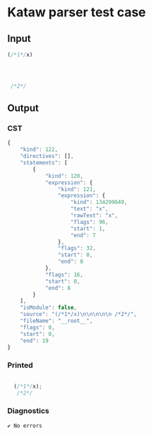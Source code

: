 # Kataw parser test case

## Input

`````js
(/*1*/x)




 /*2*/
`````

## Output

### CST

```javascript
{
    "kind": 122,
    "directives": [],
    "statements": [
        {
            "kind": 120,
            "expression": {
                "kind": 121,
                "expression": {
                    "kind": 134299649,
                    "text": "x",
                    "rawText": "x",
                    "flags": 96,
                    "start": 1,
                    "end": 7
                },
                "flags": 32,
                "start": 0,
                "end": 8
            },
            "flags": 16,
            "start": 0,
            "end": 8
        }
    ],
    "isModule": false,
    "source": "(/*1*/x)\n\n\n\n\n /*2*/",
    "fileName": "__root__",
    "flags": 0,
    "start": 0,
    "end": 19
}
```

### Printed

```javascript

  (/*1*/x);
   /*2*/

```

### Diagnostics

```javascript
✔ No errors
```

